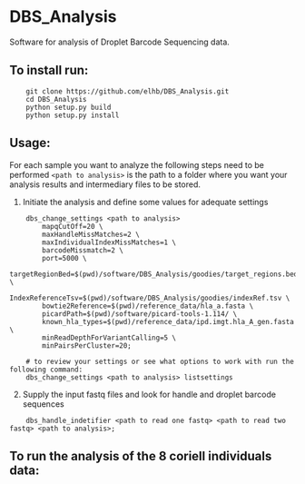# DBS_Analysis

Software for analysis of Droplet Barcode Sequencing data.

## To install run:
```
    git clone https://github.com/elhb/DBS_Analysis.git
    cd DBS_Analysis
    python setup.py build
    python setup.py install
```

## Usage:

For each sample you want to analyze the following steps need to be performed ` <path to analysis> ` is the path to a folder where you want your analysis results and intermediary files to be stored.

1. Initiate the analysis and define some values for adequate settings
```
    dbs_change_settings <path to analysis>
        mapqCutOff=20 \
        maxHandleMissMatches=2 \
        maxIndividualIndexMissMatches=1 \
        barcodeMissmatch=2 \
        port=5000 \
        targetRegionBed=$(pwd)/software/DBS_Analysis/goodies/target_regions.bed \
        IndexReferenceTsv=$(pwd)/software/DBS_Analysis/goodies/indexRef.tsv \
        bowtie2Reference=$(pwd)/reference_data/hla_a.fasta \
        picardPath=$(pwd)/software/picard-tools-1.114/ \
        known_hla_types=$(pwd)/reference_data/ipd.imgt.hla_A_gen.fasta \
        minReadDepthForVariantCalling=5 \
        minPairsPerCluster=20;

    # to review your settings or see what options to work with run the following command:
    dbs_change_settings <path to analysis> listsettings
```

2. Supply the input fastq files and look for handle and droplet barcode sequences
```
    dbs_handle_indetifier <path to read one fastq> <path to read two fastq> <path to analysis>;
```

## To run the analysis of the 8 coriell individuals data:
```

```
